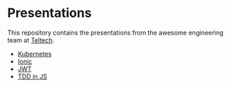 # Presentations

This repository contains the presentations from the awesome engineering team at [Teltech](http://teltech.co/).

+ [Kubernetes](k8s-101)
+ [Ionic](Ionic)
+ [JWT](JWT)
+ [TDD in JS](TDDinJS)